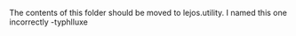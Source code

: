 The contents of this folder should be moved to lejos.utility. I named this one incorrectly
-typhlluxe
